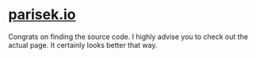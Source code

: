 # [parisek.io](https://janparisek.github.io/)

Congrats on finding the source code.
I highly advise you to check out the actual page.
It certainly looks better that way.
